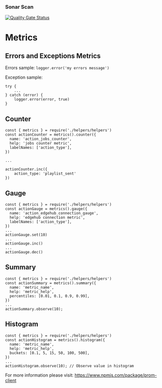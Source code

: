 ### Sonar Scan
[![Quality Gate Status](https://sonarcloud.io/api/project_badges/measure?project=csi-cooler-cache&metric=alert_status&token=92063ffc6823f107ea56eaadc7576aa9b55789d8)](https://sonarcloud.io/dashboard?id=csi-cooler-cache)

# Metrics
## Errors and Exceptions Metrics

Errors sample: 
`logger.error('my errors message')`

Exception sample:
```
try {
    ...
} catch (error) {
    logger.error(error, true)
}
```

## Counter
```
const { metrics } = require('./helpers/helpers')
const actionCounter = metrics().counter({
  name: 'action_jobs_counter',
  help: 'jobs counter metric',
  labelNames: ['action_type'],
})

...

actionCounter.inc({
    action_type: 'playlist_sent'
})
```

## Gauge
```
const { metrics } = require('./helpers/helpers')
const actionGauge = metrics().gauge({
  name: 'action_edgehub_connection_gauge',
  help: 'edgehub connection metric',
  labelNames: ['action_type'],
})
...
actionGauge.set(10)
...
actionGauge.inc()
...
actionGauge.dec()
```

## Summary
```
const { metrics } = require('./helpers/helpers')
const actionSummary = metrics().summary({
  name: 'metric_name',
  help: 'metric_help',
  percentiles: [0.01, 0.1, 0.9, 0.99],
})
...
actionSummary.observe(10);
```

## Histogram
```
const { metrics } = require('./helpers/helpers')
const actionHistogram = metrics().histogram({
  name: 'metric_name',
  help: 'metric_help',
  buckets: [0.1, 5, 15, 50, 100, 500],
})
...
actionHistogram.observe(10); // Observe value in histogram
```

For more information please visit: https://www.npmjs.com/package/prom-client
